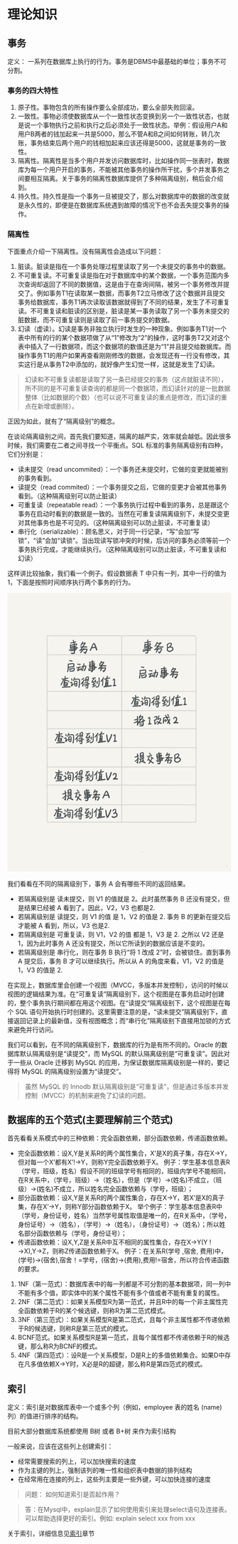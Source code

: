 # 理论知识

## 事务
定义： 一系列在数据库上执行的行为。事务是DBMS中最基础的单位；事务不可分割。

### 事务的四大特性
1. 原子性。事物包含的所有操作要么全部成功，要么全部失败回滚。
2. 一致性。事物必须使数据库从一个一致性状态变换到另一个一致性状态，也就是说一个事物执行之前和执行之后必须处于一致性状态。举例：假设用户A和用户B两者的钱加起来一共是5000，那么不管A和B之间如何转账，转几次账，事务结束后两个用户的钱相加起来应该还得是5000，这就是事务的一致性。
3. 隔离性。隔离性是当多个用户并发访问数据库时，比如操作同一张表时，数据库为每一个用户开启的事务，不能被其他事务的操作所干扰，多个并发事务之间要相互隔离。关于事务的隔离性数据库提供了多种隔离级别，稍后会介绍到。
4. 持久性。持久性是指一个事务一旦被提交了，那么对数据库中的数据的改变就是永久性的，即便是在数据库系统遇到故障的情况下也不会丢失提交事务的操作。

### 隔离性
下面重点介绍一下隔离性。没有隔离性会造成以下问题：
1. 脏读。脏读是指在一个事务处理过程里读取了另一个未提交的事务中的数据。
2. 不可重复读。不可重复读是指在对于数据库中的某个数据，一个事务范围内多次查询却返回了不同的数据值，这是由于在查询间隔，被另一个事务修改并提交了。例如事务T1在读取某一数据，而事务T2立马修改了这个数据并且提交事务给数据库，事务T1再次读取该数据就得到了不同的结果，发生了不可重复读。不可重复读和脏读的区别是，脏读是某一事务读取了另一个事务未提交的脏数据，而不可重复读则是读取了前一事务提交的数据。
3. 幻读（虚读）。幻读是事务非独立执行时发生的一种现象。例如事务T1对一个表中所有的行的某个数据项做了从“1”修改为“2”的操作，这时事务T2又对这个表中插入了一行数据项，而这个数据项的数值还是为“1”并且提交给数据库。而操作事务T1的用户如果再查看刚刚修改的数据，会发现还有一行没有修改，其实这行是从事务T2中添加的，就好像产生幻觉一样，这就是发生了幻读。
> 幻读和不可重复读都是读取了另一条已经提交的事务（这点就脏读不同），所不同的是不可重复读查询的都是同一个数据项，而幻读针对的是一批数据整体（比如数据的个数）（也可以说不可重复读的重点是修改，而幻读的重点在新增或删除）。

正因为如此，就有了“隔离级别”的概念。

在谈论隔离级别之间，首先我们要知道，隔离的越严实，效率就会越低。因此很多时候，我们需要在二者之间寻找一个平衡点。SQL 标准的事务隔离级别有四种，它们分别是：
* 读未提交（read uncommited）：一个事务还未提交时，它做的变更就能被别的事务看到。
* 读提交（read commited）：一个事务提交之后，它做的变更才会被其他事务看到。（这种隔离级别可以防止脏读）
* 可重复读（repeatable read）：一个事务执行过程中看到的事务，总是跟这个事务在启动时看到的数据是一致的。当然在可重复读隔离级别下，未提交变更对其他事务也是不可见的。（这种隔离级别可以防止脏读，不可重复读）
* 串行化（serializable）：顾名思义，对于同一行记录，“写”会加“写锁”，“读”会加“读锁”。当出现读写锁冲突的时候，后访问的事务必须等前一个事务执行完成，才能继续执行。（这种隔离级别可以防止脏读，不可重复读和幻读）

这样讲比较抽象，我们看一个例子。假设数据表 T 中只有一列，其中一行的值为 1，下面是按照时间顺序执行两个事务的行为。

![database-isolation](./database-isolation.png)

我们看看在不同的隔离级别下，事务 A 会有哪些不同的返回结果。
* 若隔离级别是 读未提交，则 V1 的值就是 2。此时虽然事务 B 还没有提交，但是结果已经被 A 看到了。因此，V2，V3 也都是2.
* 若隔离级别是 读提交，则 V1 的值 是 1，V2 的值是 2. 事务 B 的更新在提交后才能被 A 看到，所以，V3 也是2.
* 若隔离级别是 可重复读，则 V1，V2 的值 都是 1，V3 是 2. 之所以 V2 还是 1，因为此时事务 A 还没有提交，所以它所读到的数据应该是不变的。
* 若隔离级别是 串行化，则在事务 B 执行“将 1 改成 2”时，会被锁住。直到事务 A 提交后，事务 B 才可以继续执行。所以从 A 的角度来看，V1，V2 的值是 1，V3 的值是 2.

在实现上，数据库里会创建一个视图（MVCC，多版本并发控制），访问的时候以视图的逻辑结果为准。在“可重复读”隔离级别下，这个视图是在事务启动时创建的，整个事务执行期间都在用这个视图。在“读提交“隔离级别下，这个视图是在每个 SQL 语句开始执行时创建的。这里需要注意的是，“读未提交”隔离级别下，直接返回记录上的最新值，没有视图概念；而“串行化”隔离级别下直接用加锁的方式来避免并行访问。

我们可以看到，在不同的隔离级别下，数据库的行为是有所不同的。Oracle 的数据库默认隔离级别是“读提交”，而 MySQL 的默认隔离级别是“可重复读”。因此对于一些从 Oracle 迁移到 MySQL 的应用，为保证数据库隔离级别是一样的，要记得将 MySQL 的隔离级别设置为“读提交“。
> 虽然 MySQL 的 Innodb 默认隔离级别是“可重复读”，但是通过多版本并发控制（MVCC）的机制来避免了幻读的问题。

## 数据库的五个范式(主要理解前三个范式)
首先看看关系模式中的三种依赖：完全函数依赖，部分函数依赖，传递函数依赖。
* 完全函数依赖：设X,Y是关系R的两个属性集合，X’是X的真子集，存在X→Y，但对每一个X’都有X’!→Y，则称Y完全函数依赖于X。
例子：学生基本信息表R（学号，班级，姓名）假设不同的班级学号有相同的，班级内学号不能相同，在R关系中，（学号，班级）->（姓名），但是（学号）->(姓名)不成立，（班级）->(姓名)不成立，所以姓名完全函数依赖与（学号，班级）；
* 部分函数依赖：设X,Y是关系R的两个属性集合，存在X→Y，若X’是X的真子集，存在X’→Y，则称Y部分函数依赖于X。
举个例子：学生基本信息表R中（学号，身份证号，姓名）当然学号属性取值是唯一的，在R关系中，（学号，身份证号）->（姓名），（学号）->（姓名），（身份证号）->（姓名）；所以姓名部分函数依赖与（学号，身份证号）；
* 传递函数依赖：设X,Y,Z是关系R中互不相同的属性集合，存在X→Y(Y !→X),Y→Z，则称Z传递函数依赖于X。
例子：在关系R(学号 ,宿舍, 费用)中，(学号)->(宿舍),宿舍！=学号，(宿舍)->(费用),费用!=宿舍，所以符合传递函数的要求。


1. 1NF（第一范式）：数据库表中的每一列都是不可分割的基本数据项，同一列中不能有多个值，即实体中的某个属性不能有多个值或者不能有重复的属性。
2. 2NF（第二范式）：如果关系模型R为第一范式，并且R中的每一个非主属性完全函数依赖于R的某个候选键，则称R为第二范式模式。
3. 3NF（第三范式）：如果关系模型R是第二范式，且每个非主属性都不传递依赖于R的候选键，则称R是第三范式的模式。
4. BCNF范式。如果关系模型R是第一范式，且每个属性都不传递依赖于R的候选键，那么称R为BCNF的模式。
5. 4NF（第四范式）：设R是一个关系模型，D是R上的多值依赖集合。如果D中存在凡多值依赖X->Y时，X必是R的超键，那么称R是第四范式的模式。


## 索引
定义：索引是对数据库表中一个或多个列（例如，employee 表的姓名 (name) 列）的值进行排序的结构。

目前大部分数据库系统都使用 B树 或者 B+树 来作为索引结构

一般来说，应该在这些列上创建索引：
* 经常需要搜索的列上，可以加快搜索的速度
* 作为主键的列上，强制该列的唯一性和组织表中数据的排列结构
* 在经常用在连接的列上，这些列主要是一些外键，可以加快连接的速度

>问题： 如何知道索引是否起作用？

>答：在Mysql中，explain显示了如何使用索引来处理select语句及连接表。可以帮助选择更好的索引。例如: explain select xxx from xxx

关于索引，详细信息见[索引](./database-index.md)章节

